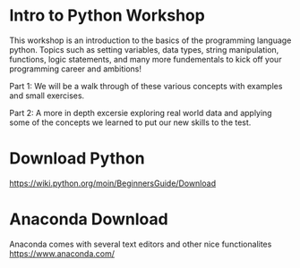 # Intro to Python Workshop
This workshop is an introduction to the basics of the programming language python. Topics such as setting variables, data types, string manipulation,
functions, logic statements, and many more fundementals to kick off your programming career and ambitions!

Part 1: We will be a walk through of these various concepts with examples and small exercises.

Part 2: A more in depth excersie exploring real world data and applying some of the concepts we learned to put our new skills to the test.


# Download Python
https://wiki.python.org/moin/BeginnersGuide/Download

# Anaconda Download
Anaconda comes with several text editors and other nice functionalites
https://www.anaconda.com/
